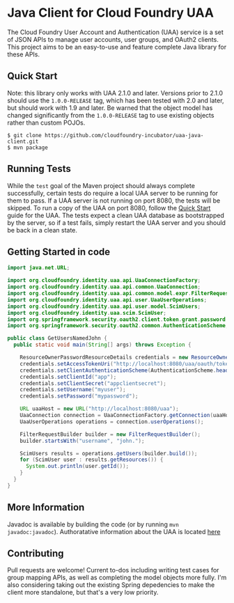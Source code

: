 # Java Client for Cloud Foundry UAA

The Cloud Foundry User Account and Authentication (UAA) service is a set of JSON
APIs to manage user accounts, user groups, and OAuth2 clients. This project aims
to be an easy-to-use and feature complete Java library for these APIs.

## Quick Start

Note: this library only works with UAA 2.1.0 and later. Versions prior to 2.1.0
should use the `1.0.0-RELEASE` tag, which has been tested with 2.0 and later, but
should work with 1.9 and later. Be warned that the object model has changed
significantly from the `1.0.0-RELEASE` tag to use existing objects rather than
custom POJOs.

```
$ git clone https://github.com/cloudfoundry-incubator/uaa-java-client.git
$ mvn package
```

## Running Tests

While the `test` goal of the Maven project should always complete successfully,
certain tests do require a local UAA server to be running for them to pass. If
a UAA server is not running on port 8080, the tests will be skipped. To run a
copy of the UAA on port 8080, follow the [Quick Start](https://github.com/cloudfoundry/uaa/blob/master/README.md) guide for the
UAA. The tests expect a clean UAA database as bootstrapped by the server, so if
a test fails, simply restart the UAA server and you should be back in a clean
state.

## Getting Started in code

```java
import java.net.URL;

import org.cloudfoundry.identity.uaa.api.UaaConnectionFactory;
import org.cloudfoundry.identity.uaa.api.common.UaaConnection;
import org.cloudfoundry.identity.uaa.api.common.model.expr.FilterRequestBuilder;
import org.cloudfoundry.identity.uaa.api.user.UaaUserOperations;
import org.cloudfoundry.identity.uaa.api.user.model.ScimUsers;
import org.cloudfoundry.identity.uaa.scim.ScimUser;
import org.springframework.security.oauth2.client.token.grant.password.ResourceOwnerPasswordResourceDetails;
import org.springframework.security.oauth2.common.AuthenticationScheme;

public class GetUsersNamedJohn {
  public static void main(String[] args) throws Exception {

    ResourceOwnerPasswordResourceDetails credentials = new ResourceOwnerPasswordResourceDetails();
    credentials.setAccessTokenUri("http://localhost:8080/uaa/oauth/token");
    credentials.setClientAuthenticationScheme(AuthenticationScheme.header);
    credentials.setClientId("app");
    credentials.setClientSecret("appclientsecret");
    credentials.setUsername("myuser");
    credentials.setPassword("mypassword");

    URL uaaHost = new URL("http://localhost:8080/uaa");
    UaaConnection connection = UaaConnectionFactory.getConnection(uaaHost, credentials);
    UaaUserOperations operations = connection.userOperations();

    FilterRequestBuilder builder = new FilterRequestBuilder();
    builder.startsWith("username", "john.");

    ScimUsers results = operations.getUsers(builder.build());
    for (ScimUser user : results.getResources()) {
      System.out.println(user.getId());
    }
  }
}
```

## More Information

Javadoc is available by building the code (or by running `mvn javadoc:javadoc`).
Authoratative information about the UAA is located [here](https://github.com/cloudfoundry/uaa/blob/master/docs/UAA-APIs.rst)

## Contributing

Pull requests are welcome! Current to-dos including writing test cases for group
mapping APIs, as well as completing the model objects more fully. I'm also considering
taking out the existing Spring depedencies to make the client more standalone,
but that's a very low priority.

